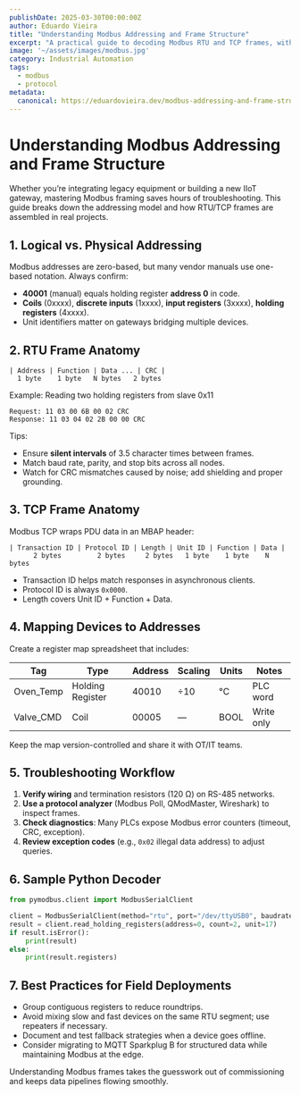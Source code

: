 ```yaml
---
publishDate: 2025-03-30T00:00:00Z
author: Eduardo Vieira
title: "Understanding Modbus Addressing and Frame Structure"
excerpt: "A practical guide to decoding Modbus RTU and TCP frames, with tips for troubleshooting field deployments."
image: '~/assets/images/modbus.jpg'
category: Industrial Automation
tags:
  - modbus
  - protocol
metadata:
  canonical: https://eduardovieira.dev/modbus-addressing-and-frame-structure
---
```


# Understanding Modbus Addressing and Frame Structure

Whether you’re integrating legacy equipment or building a new IIoT gateway, mastering Modbus framing saves hours of troubleshooting. This guide breaks down the addressing model and how RTU/TCP frames are assembled in real projects.

## 1. Logical vs. Physical Addressing

Modbus addresses are zero-based, but many vendor manuals use one-based notation. Always confirm:

- **40001** (manual) equals holding register **address 0** in code.
- **Coils** (0xxxx), **discrete inputs** (1xxxx), **input registers** (3xxxx), **holding registers** (4xxxx).
- Unit identifiers matter on gateways bridging multiple devices.

## 2. RTU Frame Anatomy

```
| Address | Function | Data ... | CRC |
  1 byte    1 byte   N bytes   2 bytes
```

Example: Reading two holding registers from slave 0x11

```
Request: 11 03 00 6B 00 02 CRC
Response: 11 03 04 02 2B 00 00 CRC
```

Tips:

- Ensure **silent intervals** of 3.5 character times between frames.
- Match baud rate, parity, and stop bits across all nodes.
- Watch for CRC mismatches caused by noise; add shielding and proper grounding.

## 3. TCP Frame Anatomy

Modbus TCP wraps PDU data in an MBAP header:

```
| Transaction ID | Protocol ID | Length | Unit ID | Function | Data |
      2 bytes         2 bytes     2 bytes   1 byte    1 byte    N bytes
```

- Transaction ID helps match responses in asynchronous clients.
- Protocol ID is always `0x0000`.
- Length covers Unit ID + Function + Data.

## 4. Mapping Devices to Addresses

Create a register map spreadsheet that includes:

| Tag | Type | Address | Scaling | Units | Notes |
| --- | --- | --- | --- | --- | --- |
| Oven_Temp | Holding Register | 40010 | ÷10 | °C | PLC word |
| Valve_CMD | Coil | 00005 | — | BOOL | Write only |

Keep the map version-controlled and share it with OT/IT teams.

## 5. Troubleshooting Workflow

1. **Verify wiring** and termination resistors (120 Ω) on RS-485 networks.
2. **Use a protocol analyzer** (Modbus Poll, QModMaster, Wireshark) to inspect frames.
3. **Check diagnostics**: Many PLCs expose Modbus error counters (timeout, CRC, exception).
4. **Review exception codes** (e.g., `0x02` illegal data address) to adjust queries.

## 6. Sample Python Decoder

```python
from pymodbus.client import ModbusSerialClient

client = ModbusSerialClient(method="rtu", port="/dev/ttyUSB0", baudrate=9600)
result = client.read_holding_registers(address=0, count=2, unit=17)
if result.isError():
    print(result)
else:
    print(result.registers)
```

## 7. Best Practices for Field Deployments

- Group contiguous registers to reduce roundtrips.
- Avoid mixing slow and fast devices on the same RTU segment; use repeaters if necessary.
- Document and test fallback strategies when a device goes offline.
- Consider migrating to MQTT Sparkplug B for structured data while maintaining Modbus at the edge.

Understanding Modbus frames takes the guesswork out of commissioning and keeps data pipelines flowing smoothly.
